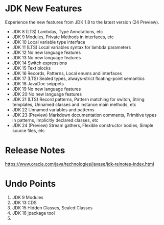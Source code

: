 # JDK New Features
Experience the new features from JDK 1.8 to the latest version (24 Preview).

- JDK 8 (LTS) Lambdas, Type Annotations, etc
- JDK 9 Modules, Private Methods in interfaces, etc
- JDK 10 Local variable type interface
- JDK 11 (LTS) Local variables syntax for lambda parameters
- JDK 12 No new language features
- JDK 13 No new language features
- JDK 14 Switch expressions
- JDK 15 Text blocks
- JDK 16 Records, Patterns, Local enums and interfaces
- JDK 17 (LTS) Sealed types, always-strict floating-point semantics
- JDK 18 JavaDoc snippets
- JDK 19 No new language features
- JDK 20 No new language features
- JDK 21 (LTS) Record patterns, Pattern matching for switch, String templates, Unnamed classes and instance main methods, etc
- JDK 22 Unnamed variables and patterns
- JDK 23 (Preview) Markdown documentation comments, Primitive types in patterns, Implicitly declared classes, etc
- JDK 24 (Preview) Stream gathers, Flexible constructor bodies, Simple source files, etc

# Release Notes
https://www.oracle.com/java/technologies/javase/jdk-relnotes-index.html

# Undo Points
1. JDK 9 Modules
2. JDK 13 CDS
3. JDK 15 Hidden Classes, Sealed Classes
4. JDK 16 jpackage tool
5. 